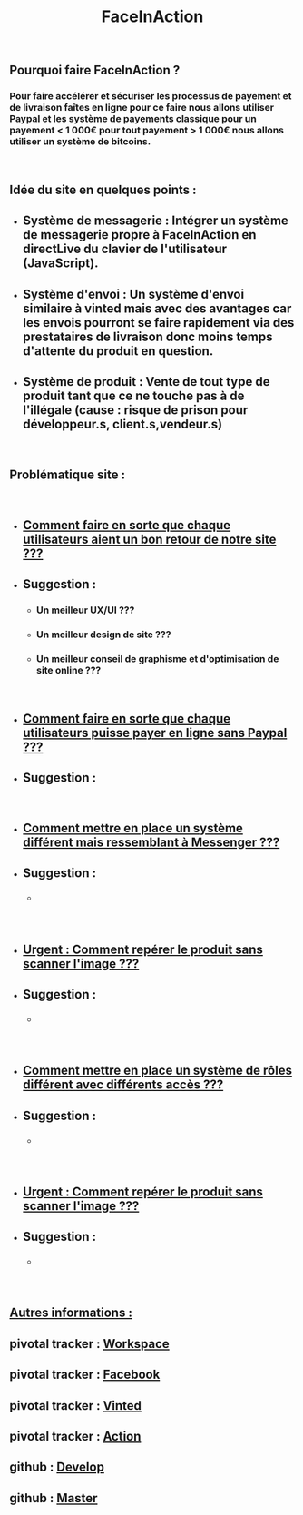# <center>FaceInAction</center>

<br>

## Pourquoi faire FaceInAction ?

### Pour faire accélérer et sécuriser les processus de payement et de livraison faîtes en ligne pour ce faire nous allons utiliser Paypal et les système de payements classique pour un payement < 1 000€ pour tout payement > 1 000€ nous allons utiliser un système de bitcoins.


<br>

## Idée du site en quelques points :

- ## Système de messagerie : Intégrer un système de messagerie propre à FaceInAction en directLive du clavier de l'utilisateur (JavaScript).

- ## Système d'envoi : Un système d'envoi similaire à vinted mais avec des avantages car les envois pourront se faire rapidement via des prestataires de livraison donc moins temps d'attente du produit en question.

- ## Système de produit : Vente de tout type de produit tant que ce ne touche pas à de l'illégale (cause : risque de prison pour développeur.s, client.s,vendeur.s)

<br>

## Problématique site :
<br>

- ## <u>Comment faire en sorte que chaque utilisateurs aient un bon retour de notre site ???</u>
- ## Suggestion :
  - ### Un meilleur UX/UI ???
  - ### Un meilleur design de site ???
  - ### Un meilleur conseil de graphisme et d'optimisation de site online ???
  <br>
- ## <u>Comment faire en sorte que chaque utilisateurs puisse payer en ligne sans Paypal ???</u>
- ## Suggestion :

  <br>

- ## <u>Comment mettre en place un système différent mais ressemblant à Messenger ???</u>
- ## Suggestion :
  - ### 
  <br>
- ## <u>Urgent : Comment repérer le produit sans scanner l'image ???</u>
- ## Suggestion :
  - ### 
  <br>

- ## <u>Comment mettre en place un système de rôles différent avec différents accès ???</u>
- ## Suggestion :
  - ### 
  <br>
- ## <u>Urgent : Comment repérer le produit sans scanner l'image ???</u>
- ## Suggestion :
  - ### 
  <br>

## <u>Autres informations :</u>

## pivotal tracker : <a href="https://www.pivotaltracker.com/n/workspaces/833059">Workspace</a>
## pivotal tracker : <a href="https://www.pivotaltracker.com/n/projects/2468645">Facebook</a>
## pivotal tracker : <a href="https://www.pivotaltracker.com/n/projects/2468646">Vinted</a>
## pivotal tracker : <a href="https://www.pivotaltracker.com/n/projects/2468647">Action</a>
## github : <a href="https://github.com/Freddyede/FaceInAction/tree/develop">Develop</a>
## github : <a href="https://github.com/Freddyede/FaceInAction">Master</a>